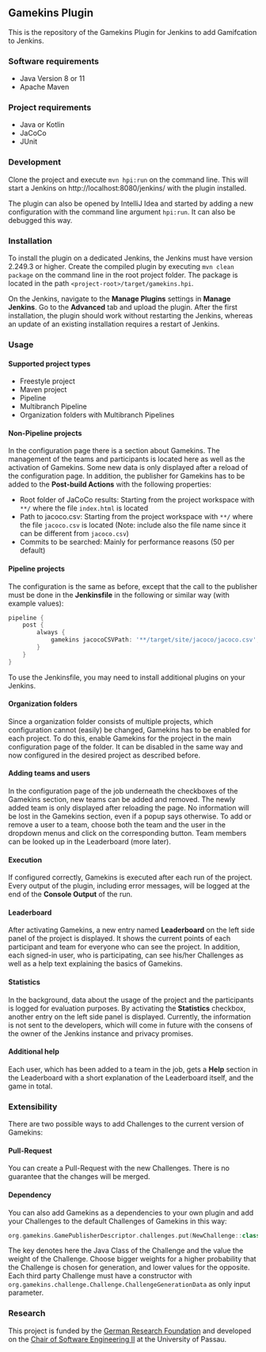 ## Gamekins Plugin
This is the repository of the Gamekins Plugin for Jenkins to add Gamifcation to Jenkins. 

### Software requirements
- Java Version 8 or 11
- Apache Maven

### Project requirements
- Java or Kotlin
- JaCoCo
- JUnit

### Development
Clone the project and execute ```mvn hpi:run``` on the command line. This will start a Jenkins on 
http://localhost:8080/jenkins/ with the plugin installed.

The plugin can also be opened by IntelliJ Idea and started by adding a new configuration with the command line 
argument ```hpi:run```. It can also be debugged this way.

### Installation
To install the plugin on a dedicated Jenkins, the Jenkins must have version 2.249.3 or higher. Create the compiled 
plugin by executing ```mvn clean package``` on the command line in the root project folder. The package is located in 
the path ```<project-root>/target/gamekins.hpi```.

On the Jenkins, navigate to the **Manage Plugins** settings in **Manage Jenkins**. Go to the **Advanced** tab and 
upload the plugin. After the first installation, the plugin should work without restarting the Jenkins, whereas an 
update of an existing installation requires a restart of Jenkins.

### Usage

#### Supported project types
 - Freestyle project
 - Maven project
 - Pipeline
 - Multibranch Pipeline
 - Organization folders with Multibranch Pipelines
 
#### Non-Pipeline projects
In the configuration page there is a section about Gamekins. The management of the teams and participants is located 
here as well as the activation of Gamekins. Some new data is only displayed after a reload of the configuration page. 
In addition, the publisher for Gamekins has to be added to the **Post-build Actions** with the following properties:

- Root folder of JaCoCo results: Starting from the project workspace with ```**/``` where the file ```index.html``` 
is located
- Path to jacoco.csv: Starting from the project workspace with ```**/``` where the file ```jacoco.csv``` is located 
(Note: include also the file name since it can be different from ```jacoco.csv```)
- Commits to be searched: Mainly for performance reasons (50 per default)
 
#### Pipeline projects
The configuration is the same as before, except that the call to the publisher must be done in the **Jenkinsfile** 
in the following or similar way (with example values):
 
```groovy
pipeline {
    post {
        always {
            gamekins jacocoCSVPath: '**/target/site/jacoco/jacoco.csv', jacocoResultsPath: '**/target/site/jacoco/', searchCommitCount: 50
        }
    }
}
```
To use the Jenkinsfile, you may need to install additional plugins on your Jenkins.
 
#### Organization folders
Since a organization folder consists of multiple projects, which configuration cannot (easily) be changed, Gamekins 
has to be enabled for each project. To do this, enable Gamekins for the project in the main configuration page of 
the folder. It can be disabled in the same way and now configured in the desired project as described before.

#### Adding teams and users
In the configuration page of the job underneath the checkboxes of the Gamekins section, new teams can be added and 
removed. The newly added team is only displayed after reloading the page. No information will be lost in the Gamekins 
section, even if a popup says otherwise. To add or remove a user to a team, choose both the team and the user in the 
dropdown menus and click on  the corresponding button. Team members can be looked up in the Leaderboard (more later).
 
#### Execution
If configured correctly, Gamekins is executed after each run of the project. Every output of the plugin, including 
error messages, will be logged at the end of the **Console Output** of the run.

#### Leaderboard
After activating Gamekins, a new entry named **Leaderboard** on the left side panel of the project is displayed. 
It shows the current points of each participant and team for everyone who can see the project. In addition, each 
signed-in user, who is participating, can see his/her Challenges as well as a help text explaining the basics of 
Gamekins.

#### Statistics
In the background, data about the usage of the project and the participants is logged for evaluation purposes. 
By activating the **Statistics** checkbox, another entry on the left side panel is displayed. Currently, the 
information is not sent to the developers, which will come in future with the consens of the owner of the Jenkins 
instance and privacy promises.

#### Additional help
Each user, which has been added to a team in the job, gets a **Help** section in the Leaderboard with a short 
explanation of the Leaderboard itself, and the game in total.

### Extensibility
There are two possible ways to add Challenges to the current version of Gamekins:

#### Pull-Request
You can create a Pull-Request with the new Challenges. There is no guarantee that the changes will be merged.

#### Dependency
You can also add Gamekins as a dependencies to your own plugin and add your Challenges to the default Challenges of 
Gamekins in this way:

```kotlin
org.gamekins.GamePublisherDescriptor.challenges.put(NewChallenge::class.java, weight)
```

The key denotes here the Java Class of the Challenge and the value the weight of the Challenge. Choose
bigger weights for a higher probability that the Challenge is chosen for generation, and lower values for
the opposite. Each third party Challenge must have a constructor with 
```org.gamekins.challenge.Challenge.ChallengeGenerationData``` as only input parameter.

### Research
This project is funded by the [German Research Foundation](https://www.dfg.de/en/) and developed on the
[Chair of Software Engineering II](https://www.fim.uni-passau.de/lehrstuhl-fuer-software-engineering-ii/) at the 
University of Passau.